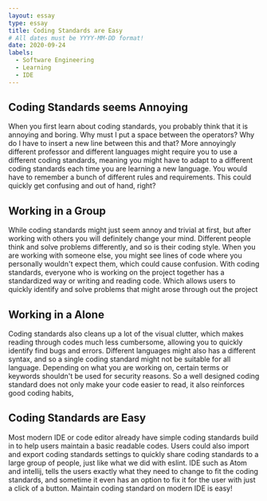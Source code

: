 ```yaml
---
layout: essay
type: essay
title: Coding Standards are Easy
# All dates must be YYYY-MM-DD format!
date: 2020-09-24
labels:
  - Software Engineering
  - Learning
  - IDE
---
```

## Coding Standards seems Annoying
When you first learn about coding standards, you probably think that it is annoying and boring. Why must I put a space between the operators? Why do I have to insert a new line between this and that? More annoyingly different professor and different languages might require you to use a different coding standards, meaning you might have to adapt to a different coding standards each time you are learning a new language. You would have to remember a bunch of different rules and requirements. This could quickly get confusing and out of hand, right?
## Working in a Group
While coding standards might just seem annoy and trivial at first, but after working with others you will definitely change your mind. Different people think and solve problems differently, and so is their coding style. When you are working with someone else, you might see lines of code where you personally wouldn't expect them, which could cause confusion. With coding standards, everyone who is working on the project together has a standardized way or writing and reading code. Which allows users to quickly identify and solve problems that might arose through out the project
## Working in a Alone
Coding standards also cleans up a lot of the visual clutter, which makes reading through codes much less cumbersome, allowing you to quickly identify find bugs and errors. Different languages might also has a different syntax, and so a single coding standard might not be suitable for all language. Depending on what you are working on, certain terms or keywords shouldn't be used for security reasons. So a well designed coding standard does not only make your code easier to read, it also reinforces good coding habits,
## Coding Standards are Easy
Most modern IDE or code editor already have simple coding standards build in to help users maintain a basic readable codes. Users could also import and export coding standards settings to quickly share coding standards to a large group of people, just like what we did with eslint. IDE such as Atom and intellij, tells the users exactly what they need to change to fit the coding standards, and sometime it even has an option to fix it for the user with just a click of a button. Maintain coding standard on modern IDE is easy!
